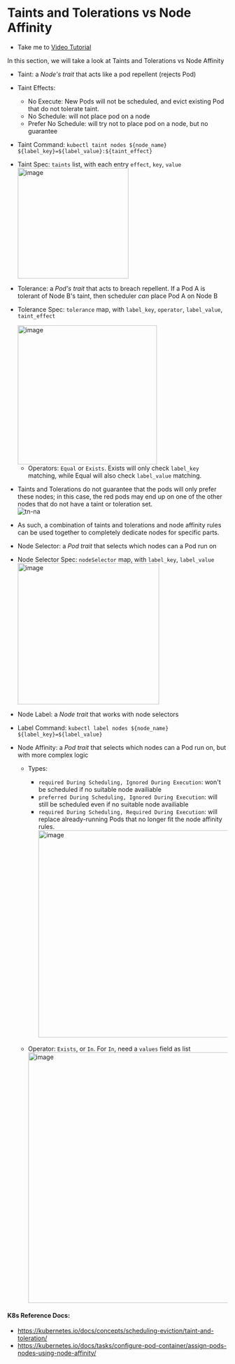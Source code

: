 # Taints and Tolerations vs Node Affinity
  - Take me to [Video Tutorial](https://kodekloud.com/topic/taints-and-tolerations-vs-node-affinity/)

In this section, we will take a look at Taints and Tolerations vs Node Affinity

- Taint: a *Node's trait* that acts like a pod repellent (rejects Pod)
- Taint Effects:
  - No Execute: New Pods will not be scheduled, and evict existing Pod that do not tolerate taint.
  - No Schedule: will not place pod on a node
  - Prefer No Schedule: will try not to place pod on a node, but no guarantee
- Taint Command: `kubectl taint nodes ${node_name} ${label_key}=${label_value}:${taint_effect}`
- Taint Spec: `taints` list, with each entry `effect`, `key`, `value`
  <img width="253" alt="image" src="https://github.com/GuanmingQiao/certified-kubernetes-administrator-course/assets/22064968/85dc1357-0f4a-4075-a906-09f167f85579">

- Tolerance: a *Pod's trait* that acts to breach repellent. If a Pod A is tolerant of Node B's taint, then scheduler _can_ place Pod A on Node B  
- Tolerance Spec: `tolerance` map, with `label_key`, `operator`, `label_value`, `taint_effect`
  
  <img width="318" alt="image" src="https://github.com/GuanmingQiao/certified-kubernetes-administrator-course/assets/22064968/b78d62d1-2ac2-4821-9577-d4e00ab92926">
  
  - Operators: `Equal` or `Exists`. Exists will only check `label_key` matching, while Equal will also check `label_value` matching.

- Taints and Tolerations do not guarantee that the pods will only prefer these nodes; in this case, the red pods may end up on one of the other nodes that do not have a taint or toleration set.  
  ![tn-na](../../images/tn-na.PNG)
  
- As such, a combination of taints and tolerations and node affinity rules can be used together to completely dedicate nodes for specific parts.

- Node Selector: a *Pod trait* that selects which nodes can a Pod run on
  
- Node Selector Spec: `nodeSelector` map, with `label_key`, `label_value`
  <img width="323" alt="image" src="https://github.com/GuanmingQiao/certified-kubernetes-administrator-course/assets/22064968/5ec72397-c1f7-4fec-a0c7-b6dc1b33b79a">

- Node Label: a *Node trait* that works with node selectors

- Label Command: `kubectl label nodes ${node_name} ${label_key}=${label_value}`

- Node Affinity: a *Pod trait* that selects which nodes can a Pod run on, but with more complex logic
  - Types:
    - `required During Scheduling, Ignored During Execution`: won't be scheduled if no suitable node availiable
    - `preferred During Scheduling, Ignored During Execution`: will still be scheduled even if no suitable node availiable
    - `required During Scheduling, Required During Execution`: will replace already-running Pods that no longer fit the node affinity rules.
      <img width="474" alt="image" src="https://github.com/GuanmingQiao/certified-kubernetes-administrator-course/assets/22064968/9fc2ca77-d1aa-4a6a-92cc-601c176902c6">
  
  - Operator: `Exists`, or `In`. For `In`, need a `values` field as list
    <img width="573" alt="image" src="https://github.com/GuanmingQiao/certified-kubernetes-administrator-course/assets/22064968/7fc6ae3c-446a-4b6d-80d4-d16670d1a564">

  
#### K8s Reference Docs:
- https://kubernetes.io/docs/concepts/scheduling-eviction/taint-and-toleration/
- https://kubernetes.io/docs/tasks/configure-pod-container/assign-pods-nodes-using-node-affinity/
